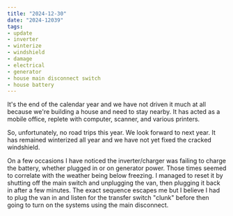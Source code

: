 ```yaml
---
title: "2024-12-30"
date: "2024-12039"
tags:
- update
- inverter
- winterize
- windshield
- damage
- electrical
- generator
- house main disconnect switch
- house battery
---
```

It's the end of the calendar year and we have not driven it much at all because we're building a house and need to stay nearby. It has acted as a mobile office, replete with computer, scanner, and various printers.

So, unfortunately, no road trips this year. We look forward to next year. It has remained winterized all year and we have not yet fixed the cracked windshield.

On a few occasions I have noticed the inverter/charger was failing to charge the battery, whether plugged in or on generator power. Those times seemed to correlate with the weather being below freezing. I managed to reset it by shutting off the main switch and unplugging the van, then plugging it back in after a few minutes. The exact sequence escapes me but I believe I had to plug the van in and listen for the transfer switch "clunk" before then going to turn on the systems using the main disconnect.